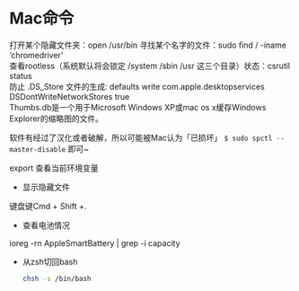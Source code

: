 # Mac命令  
打开某个隐藏文件夹：open /usr/bin 
寻找某个名字的文件：sudo find / -iname ‘chromedriver'  
查看rootless（系统默认将会锁定 /system /sbin /usr 这三个目录）状态：csrutil status  
防止 .DS_Store 文件的生成: defaults write com.apple.desktopservices DSDontWriteNetworkStores true  
Thumbs.db是一个用于Microsoft Windows XP或mac os x缓存Windows Explorer的缩略图的文件。

软件有经过了汉化或者破解，所以可能被Mac认为「已损坏」
`$ sudo spctl --master-disable` 即可~

export 查看当前环境变量

* 显示隐藏文件

键盘键Cmd + Shift +.

* 查看电池情况

ioreg -rn AppleSmartBattery | grep -i capacity

* 从zsh切回bash

  ```sh
  chsh -s /bin/bash
  ```

